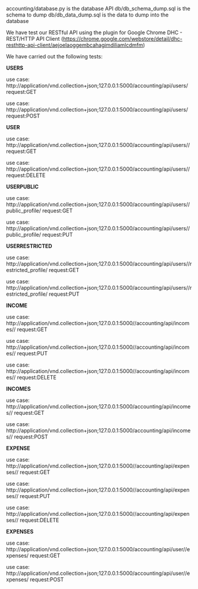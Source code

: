 accounting/database.py is the database API
db/db_schema_dump.sql is the schema to dump 
db/db_data_dump.sql is the data to dump into the database

We have test our RESTful API using the plugin for Google Chrome DHC - REST/HTTP API Client (https://chrome.google.com/webstore/detail/dhc-resthttp-api-client/aejoelaoggembcahagimdiliamlcdmfm)

We have carried out the following tests:

__USERS__

use case: http://application/vnd.collection+json;127.0.0.1:5000/accounting/api/users/
request:GET

use case: http://application/vnd.collection+json;127.0.0.1:5000/accounting/api/users/
request:POST

__USER__

use case: http://application/vnd.collection+json;127.0.0.1:5000/accounting/api/users/<nickname>/
request:GET

use case: http://application/vnd.collection+json;127.0.0.1:5000/accounting/api/users/<nickname>/
request:DELETE

__USERPUBLIC__

use case: http://application/vnd.collection+json;127.0.0.1:5000/accounting/api/users/<nickname>/public_profile/
request:GET

use case: http://application/vnd.collection+json;127.0.0.1:5000/accounting/api/users/<nickname>/public_profile/
request:PUT

__USERRESTRICTED__

use case: http://application/vnd.collection+json;127.0.0.1:5000/accounting/api/users/<nickname>/restricted_profile/
request:GET

use case: http://application/vnd.collection+json;127.0.0.1:5000/accounting/api/users/<nickname>/restricted_profile/
request:PUT

__INCOME__

use case: http://application/vnd.collection+json;127.0.0.1:5000//accounting/api/incomes/<id>/
request:GET

use case: http://application/vnd.collection+json;127.0.0.1:5000//accounting/api/incomes/<id>/
request:PUT

use case: http://application/vnd.collection+json;127.0.0.1:5000//accounting/api/incomes/<id>/
request:DELETE

__INCOMES__

use case: http://application/vnd.collection+json;127.0.0.1:5000/accounting/api/incomes/<id>/
request:GET

use case: http://application/vnd.collection+json;127.0.0.1:5000/accounting/api/incomes/<id>/
request:POST

__EXPENSE__

use case: http://application/vnd.collection+json;127.0.0.1:5000//accounting/api/expenses/<id>/
request:GET

use case: http://application/vnd.collection+json;127.0.0.1:5000//accounting/api/expenses/<id>/
request:PUT

use case: http://application/vnd.collection+json;127.0.0.1:5000//accounting/api/expenses/<id>/
request:DELETE

__EXPENSES__

use case: http://application/vnd.collection+json;127.0.0.1:5000/accounting/api/user/<nickname>/expenses/
request:GET

use case: http://application/vnd.collection+json;127.0.0.1:5000/accounting/api/user/<nickname>/expenses/
request:POST



